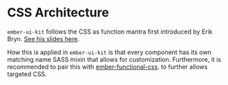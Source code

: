 # CSS Architecture

`ember-ui-kit` follows the CSS as function mantra first introduced
by Erik Bryn. [See his slides here](http://talks.erikbryn.com/taming-css-in-ember-apps-svemberjs/#/).

How this is applied in `ember-ui-kit` is that every component has
its own matching name SASS mixin that allows for customization. Furthermore,
it is recommended to pair this with [ember-functional-css](https://github.com/ming-codes/ember-functional-css).
to further allows targeted CSS.

